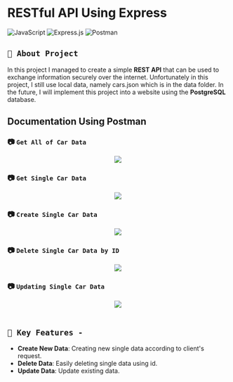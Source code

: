 ﻿# RESTful API Using Express

![JavaScript](https://img.shields.io/badge/javascript-%23323330.svg?style=for-the-badge&logo=javascript&logoColor=%23F7DF1E)
![Express.js](https://img.shields.io/badge/express.js-%23404d59.svg?style=for-the-badge&logo=express&logoColor=%2361DAFB)
![Postman](https://img.shields.io/badge/Postman-FF6C37?style=for-the-badge&logo=postman&logoColor=white)

## `🚀 About Project`

In this project I managed to create a simple **REST API** that can be used to exchange information securely over the internet. Unfortunately in this project, I still use local data, namely cars.json which is in the data folder. In the future, I will implement this project into a website using the **PostgreSQL** database.

## Documentation Using Postman

### 📷 `Get All of Car Data`

<div align="center">
<img src="https://github.com/user-attachments/assets/ba8c733b-7dfc-42fa-bd2c-c5256b494085"></img>
</div>

### 📷 `Get Single Car Data`

<div align="center">
<img src="https://github.com/user-attachments/assets/95fdead9-0673-4f2c-beb9-e2da9760c214"></img>
</div>

### 📷 `Create Single Car Data`

<div align="center">
<img src="https://github.com/user-attachments/assets/75dcb8f8-c883-433d-9b08-5d09a4cf06b5"></img>
</div>

### 📷 `Delete Single Car Data by ID`

<div align="center">
<img src="https://github.com/user-attachments/assets/485ac5b5-d37f-42a3-9c2a-324c4ab74856"></img>
</div>

### 📷 `Updating Single Car Data`

<div align="center">
<img src="https://github.com/user-attachments/assets/83a3be92-0a38-43aa-a534-56877279160d"></img>
</div>

<br>

## `🎨 Key Features -`

-   **Create New Data**: Creating new single data according to client's request.
-   **Delete Data**: Easily deleting single data using id.
-   **Update Data**: Update existing data.
